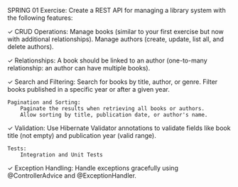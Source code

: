 SPRING 01
Exercise: Create a REST API for managing a library system with the following features:

✓    CRUD Operations:
        Manage books (similar to your first exercise but now with additional relationships).
        Manage authors (create, update, list all, and delete authors).

✓    Relationships:
        A book should be linked to an author (one-to-many relationship: an author can have multiple books).

✓    Search and Filtering:
        Search for books by title, author, or genre.
        Filter books published in a specific year or after a given year.

    Pagination and Sorting:
        Paginate the results when retrieving all books or authors.
        Allow sorting by title, publication date, or author's name.

✓    Validation:
        Use Hibernate Validator annotations to validate fields like book title (not empty) and publication year (valid range).

    Tests:
        Integration and Unit Tests

✓   Exception Handling:
        Handle exceptions gracefully using @ControllerAdvice and @ExceptionHandler.
